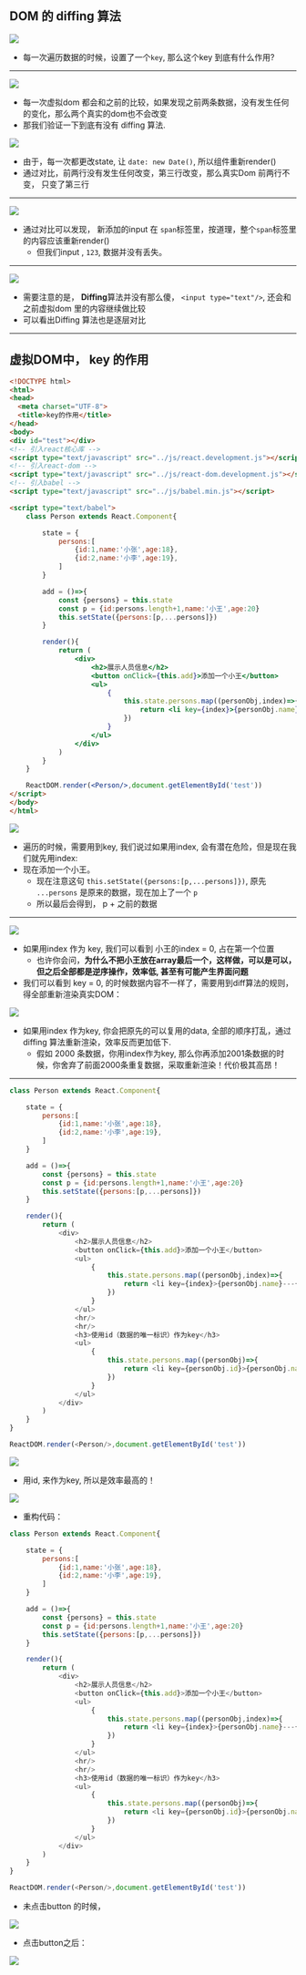 ## DOM 的 diffing 算法

![](img/2021-01-15-14-08-13.png)

- 每一次遍历数据的时候，设置了一个`key`, 那么这个key 到底有什么作用?

---

![](img/2021-01-15-14-10-06.png)

- 每一次虚拟dom 都会和之前的比较，如果发现之前两条数据，没有发生任何的变化，那么两个真实的dom也不会改变
- 那我们验证一下到底有没有 diffing 算法.

![](img/2021-01-15-14-16-40.png)

- 由于，每一次都更改state, 让 `date: new Date()`, 所以组件重新render()
- 通过对比，前两行没有发生任何改变，第三行改变，那么真实Dom 前两行不变， 只变了第三行

---

![](img/2021-01-15-14-21-00.png)

- 通过对比可以发现， 新添加的input 在 `span`标签里，按道理，整个`span`标签里的内容应该重新render()
  - 但我们input , `123`, 数据并没有丢失。

---


![](img/2021-01-15-14-23-14.png)

- 需要注意的是， **Diffing**算法并没有那么傻， `<input type="text"/>`, 还会和之前虚拟dom 里的内容继续做比较
- 可以看出Diffing 算法也是逐层对比

---

## 虚拟DOM中， key 的作用


```html
<!DOCTYPE html>
<html>
<head>
  <meta charset="UTF-8">
  <title>key的作用</title>
</head>
<body>
<div id="test"></div>
<!-- 引入react核心库 -->
<script type="text/javascript" src="../js/react.development.js"></script>
<!-- 引入react-dom -->
<script type="text/javascript" src="../js/react-dom.development.js"></script>
<!-- 引入babel -->
<script type="text/javascript" src="../js/babel.min.js"></script>

<script type="text/babel">
	class Person extends React.Component{

		state = {
			persons:[
				{id:1,name:'小张',age:18},
				{id:2,name:'小李',age:19},
			]
		}

		add = ()=>{
			const {persons} = this.state
			const p = {id:persons.length+1,name:'小王',age:20}
			this.setState({persons:[p,...persons]})
		}

		render(){
			return (
				<div>
					<h2>展示人员信息</h2>
					<button onClick={this.add}>添加一个小王</button>					
					<ul>
						{
							this.state.persons.map((personObj,index)=>{
								return <li key={index}>{personObj.name}---{personObj.age}</li>
							})
						}
					</ul>
				</div>
			)
		}
	}

	ReactDOM.render(<Person/>,document.getElementById('test'))
</script>
</body>
</html>
```


![](img/2021-01-15-16-10-36.png)


- 遍历的时候，需要用到key, 我们说过如果用index, 会有潜在危险，但是现在我们就先用index:
- 现在添加一个小王。
  - 现在注意这句 `this.setState({persons:[p,...persons]})`, 原先 `...persons` 是原来的数据，现在加上了一个 `p`
  - 所以最后会得到， p + 之前的数据

---

![](img/2021-01-15-16-58-45.png)

- 如果用index 作为 key, 我们可以看到 小王的index = 0, 占在第一个位置
  - 也许你会问，**为什么不把小王放在array最后一个，这样做，可以是可以，但之后全部都是逆序操作，效率低, 甚至有可能产生界面问题**
- 我们可以看到 key = 0, 的时候数据内容不一样了，需要用到diff算法的规则，得全部重新渲染真实DOM：



![](img/2021-01-15-17-03-50.png)


- 如果用index 作为key, 你会把原先的可以复用的data, 全部的顺序打乱，通过diffing 算法重新渲染，效率反而更加低下.
  - 假如 2000 条数据，你用index作为key, 那么你再添加2001条数据的时候，你舍弃了前面2000条重复数据，采取重新渲染！代价极其高昂！

---


```js
class Person extends React.Component{

	state = {
		persons:[
			{id:1,name:'小张',age:18},
			{id:2,name:'小李',age:19},
		]
	}

	add = ()=>{
		const {persons} = this.state
		const p = {id:persons.length+1,name:'小王',age:20}
		this.setState({persons:[p,...persons]})
	}

	render(){
		return (
			<div>
				<h2>展示人员信息</h2>
				<button onClick={this.add}>添加一个小王</button>					
				<ul>
					{
						this.state.persons.map((personObj,index)=>{
							return <li key={index}>{personObj.name}---{personObj.age}</li>
						})
					}
				</ul>
				<hr/>
				<hr/>
				<h3>使用id（数据的唯一标识）作为key</h3>
				<ul>
					{
						this.state.persons.map((personObj)=>{
							return <li key={personObj.id}>{personObj.name}---{personObj.age}</li>
						})
					}
				</ul>					
			</div>
		)
	}
}

ReactDOM.render(<Person/>,document.getElementById('test'))	
```


![](img/2021-01-15-17-10-56.png)


- 用id, 来作为key, 所以是效率最高的！

![](img/2021-01-15-17-19-16.png)

- 重构代码：


```js
class Person extends React.Component{

	state = {
		persons:[
			{id:1,name:'小张',age:18},
			{id:2,name:'小李',age:19},
		]
	}

	add = ()=>{
		const {persons} = this.state
		const p = {id:persons.length+1,name:'小王',age:20}
		this.setState({persons:[p,...persons]})
	}

	render(){
		return (
			<div>
				<h2>展示人员信息</h2>
				<button onClick={this.add}>添加一个小王</button>					
				<ul>
					{
						this.state.persons.map((personObj,index)=>{
							return <li key={index}>{personObj.name}---{personObj.age}<input type="text"/></li>
						})
					}
				</ul>
				<hr/>
				<hr/>
				<h3>使用id（数据的唯一标识）作为key</h3>
				<ul>
					{
						this.state.persons.map((personObj)=>{
							return <li key={personObj.id}>{personObj.name}---{personObj.age}<input type="text"/></li>
						})
					}
				</ul>					
			</div>
		)
	}
}

ReactDOM.render(<Person/>,document.getElementById('test'))	
```


- 未点击button 的时候，

![](img/2021-01-15-17-23-53.png)


- 点击button之后：

![](img/2021-01-15-17-24-33.png)












